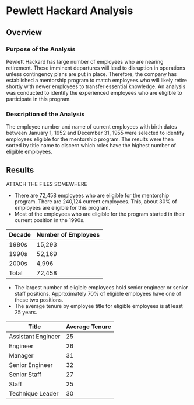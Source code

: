 # Pewlett Hackard Analysis
## Overview

### Purpose of the Analysis
Pewlett Hackard has large number of employees who are nearing retirement.  These imminent departures will lead to disruption in operations unless contingency plans are put in place.  Therefore, the company has established a mentorship program to match employees who will likely retire shortly with newer employees to transfer essential knowledge.  An analysis was conducted to identify the experienced employees who are eligible to participate in this program.

### Description of the Analysis
The employee number and name of current employees with birth dates between January 1, 1952 and December 31, 1955 were selected to identify employees eligible for the mentorship program.  The results were then sorted by title name to discern which roles have the highest number of eligible employees.

## Results

ATTACH THE FILES SOMEWHERE

- There are 72,458 employees who are eligible for the mentorship program.  There are 240,124 current employees.  This, about 30% of employees are eligible for this program.
- Most of the employees who are eligible for the program started in their current position in the 1990s.

| Decade | Number of Employees|
|--------|--------------------|
|1980s|15,293|
|1990s|52,169|
|2000s|4,996|
|Total|72,458|

- The largest number of eligible employees hold senior engineer or senior staff positions.  Approximately 70% of eligible employees have one of these two positions. 
- The average tenure by employee title for eligible employees is at least 25 years.

|Title|Average Tenure|
|-----|--------------|
|Assistant Engineer|25|
|Engineer|26|
|Manager|31|
|Senior Engineer|32|
|Senior Staff|27|
|Staff|25|
|Technique Leader|30|







